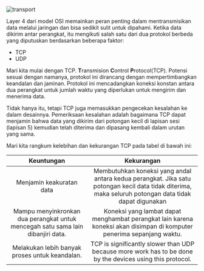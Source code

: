 ![transport](https://raw.githubusercontent.com/yingcrackerhades/cybersec-module/main/Pre%20Security/Network%20Fundamental/Model%20OSI/Image/transport.png)

Layer 4 dari model OSI memainkan peran penting dalam mentransmisikan data melalui jaringan dan bisa sedikit sulit untuk dipahami. Ketika data dikirim antar perangkat, itu mengikuti salah satu dari dua protokol berbeda yang diputuskan berdasarkan beberapa faktor:
* TCP
* UDP

Mari kita mulai dengan TCP. **T**ransmision **C**ontrol **P**rotocol(TCP). Potensi sesuai dengan namanya, protokol ini dirancang dengan mempertimbangkan keandalan dan jaminan. Protokol ini mencadangkan koneksi konstan antara dua perangkat untuk jumlah waktu yang diperlukan untuk mengirim dan menerima data.

Tidak hanya itu, tetapi TCP juga memasukkan pengecekan kesalahan ke dalam desainnya. Pemeriksaan kesalahan adalah bagaimana TCP dapat menjamin bahwa data yang dikirim dari potongan kecil di lapisan sesi (lapisan 5) kemudian telah diterima dan dipasang kembali dalam urutan yang sama.

Mari kita rangkum kelebihan dan kekurangan TCP pada tabel di bawah ini:

|Keuntungan|Kekurangan|
|:--------:|:--------:|
|Menjamin keakuratan data|Membutuhkan koneksi yang andal antara kedua perangkat. Jika satu potongan kecil data tidak diterima, maka seluruh potongan data tidak dapat digunakan|
|Mampu menyinkronkan dua perangkat untuk mencegah satu sama lain dibanjiri data.|Koneksi yang lambat dapat menghambat perangkat lain karena koneksi akan disimpan di komputer penerima sepanjang waktu.|
|Melakukan lebih banyak proses untuk keandalan.|TCP is significantly slower than UDP because more work has to be done by the devices using this protocol.|
